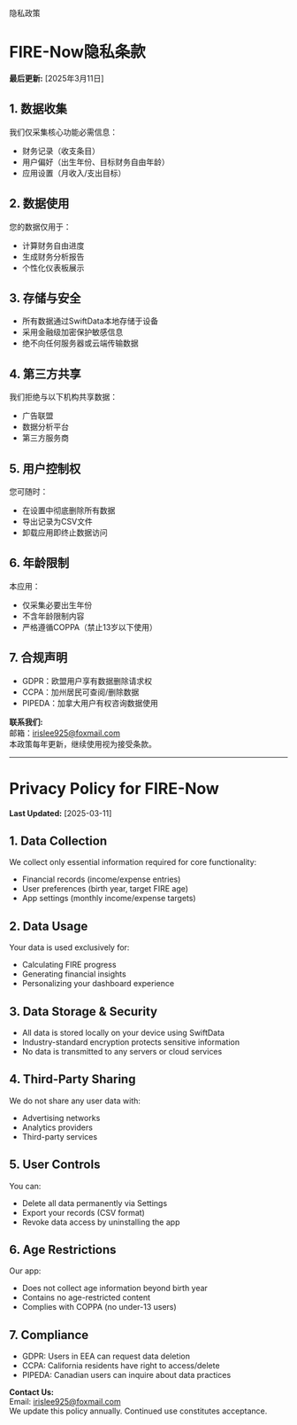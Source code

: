 隐私政策

# FIRE-Now隐私条款

**最后更新:** [2025年3月11日]

## 1. 数据收集
我们仅采集核心功能必需信息：
- 财务记录（收支条目）
- 用户偏好（出生年份、目标财务自由年龄）
- 应用设置（月收入/支出目标）

## 2. 数据使用
您的数据仅用于：
- 计算财务自由进度
- 生成财务分析报告
- 个性化仪表板展示

## 3. 存储与安全
- 所有数据通过SwiftData本地存储于设备
- 采用金融级加密保护敏感信息
- 绝不向任何服务器或云端传输数据

## 4. 第三方共享
我们拒绝与以下机构共享数据：
- 广告联盟
- 数据分析平台
- 第三方服务商

## 5. 用户控制权
您可随时：
- 在设置中彻底删除所有数据
- 导出记录为CSV文件
- 卸载应用即终止数据访问

## 6. 年龄限制
本应用：
- 仅采集必要出生年份
- 不含年龄限制内容
- 严格遵循COPPA（禁止13岁以下使用）

## 7. 合规声明
- GDPR：欧盟用户享有数据删除请求权
- CCPA：加州居民可查阅/删除数据
- PIPEDA：加拿大用户有权咨询数据使用

**联系我们:**  
邮箱：irislee925@foxmail.com  
本政策每年更新，继续使用视为接受条款。

---

# Privacy Policy for FIRE-Now

**Last Updated:** [2025-03-11]

## 1. Data Collection
We collect only essential information required for core functionality:
- Financial records (income/expense entries)
- User preferences (birth year, target FIRE age)
- App settings (monthly income/expense targets)

## 2. Data Usage
Your data is used exclusively for:
- Calculating FIRE progress
- Generating financial insights
- Personalizing your dashboard experience

## 3. Data Storage & Security
- All data is stored locally on your device using SwiftData
- Industry-standard encryption protects sensitive information
- No data is transmitted to any servers or cloud services

## 4. Third-Party Sharing
We do not share any user data with:
- Advertising networks
- Analytics providers
- Third-party services

## 5. User Controls
You can:
- Delete all data permanently via Settings
- Export your records (CSV format)
- Revoke data access by uninstalling the app

## 6. Age Restrictions
Our app:
- Does not collect age information beyond birth year
- Contains no age-restricted content
- Complies with COPPA (no under-13 users)

## 7. Compliance
- GDPR: Users in EEA can request data deletion
- CCPA: California residents have right to access/delete
- PIPEDA: Canadian users can inquire about data practices

**Contact Us:**  
Email: irislee925@foxmail.com  
We update this policy annually. Continued use constitutes acceptance.